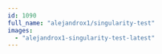 ```yaml
---
id: 1090
full_name: "alejandrox1/singularity-test"
images: 
  - "alejandrox1-singularity-test-latest"
---
```

